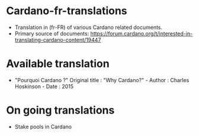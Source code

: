 # Cardano-fr-translations

- Translation in (fr-FR) of various Cardano related documents. 
- Primary source of documents: https://forum.cardano.org/t/interested-in-translating-cardano-content/19447

# Available translation 
- "Pourquoi Cardano ?" Original title : "Why Cardano?" - Author : Charles Hoskinson - Date : 2015

# On going translations
- Stake pools in Cardano
